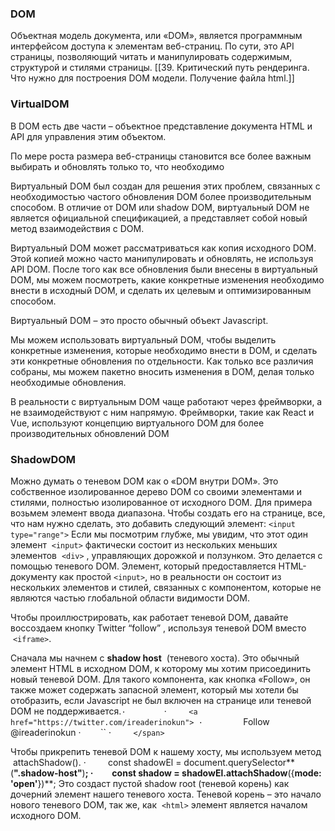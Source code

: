 ### DOM
Объектная модель документа, или «DOM», является программным интерфейсом доступа к элементам веб-страниц. По сути, это API страницы, позволяющий читать и манипулировать содержимым, структурой и стилями страницы. [[39. Критический путь рендеринга. Что нужно для построения DOM модели. Получение файла html.]]


### VirtualDOM
В DOM есть две части – объектное представление документа HTML и API для управления этим объектом. 

По мере роста размера веб-страницы становится все более важным выбирать и обновлять только то, что необходимо

Виртуальный DOM был создан для решения этих проблем, связанных с необходимостью частого обновления DOM более производительным способом. В отличие от DOM или shadow DOM, виртуальный DOM не является официальной спецификацией, а представляет собой новый метод взаимодействия с DOM.

Виртуальный DOM может рассматриваться как копия исходного DOM. Этой копией можно часто манипулировать и обновлять, не используя API DOM. После того как все обновления были внесены в виртуальный DOM, мы можем посмотреть, какие конкретные изменения необходимо внести в исходный DOM, и сделать их целевым и оптимизированным способом.

Виртуальный DOM – это просто обычный объект Javascript.

Мы можем использовать виртуальный DOM, чтобы выделить конкретные изменения, которые необходимо внести в DOM, и сделать эти конкретные обновления по отдельности. Как только все различия собраны, мы можем пакетно вносить изменения в DOM, делая только необходимые обновления.

В реальности с виртуальным DOM чаще работают через фреймворки, а не взаимодействуют с ним напрямую. Фреймворки, такие как React и Vue, используют концепцию виртуального DOM для более производительных обновлений DOM

### ShadowDOM
Можно думать о теневом DOM как о «DOM внутри DOM». Это собственное изолированное дерево DOM со своими элементами и стилями, полностью изолированное от исходного DOM.
Для примера возьмем элемент ввода диапазона. Чтобы создать его на странице, все, что нам нужно сделать, это добавить следующий элемент:
`<input type="range">`
Если мы посмотрим глубже, мы увидим, что этот один элемент  `<input>` фактически состоит из нескольких меньших элементов  `<div>` , управляющих дорожкой и ползунком.
Это делается с помощью теневого DOM. Элемент, который предоставляется HTML-документу как простой `<input>`, но в реальности он состоит из нескольких элементов и стилей, связанных с компонентом, которые не являются частью глобальной области видимости DOM.

Чтобы проиллюстрировать, как работает теневой DOM, давайте воссоздаем кнопку Twitter “follow” , используя теневой DOM вместо  `<iframe>`.

Сначала мы начнем с **shadow host**  (теневого хоста). Это обычный элемент HTML в исходном DOM, к которому мы хотим присоединить новый теневой DOM. Для такого компонента, как кнопка «Follow», он также может содержать запасной элемент, который мы хотели бы отобразить, если Javascript не был включен на странице или теневой DOM не поддерживается.`
·         `<span class="shadow-host">
·         `<a href="https://twitter.com/ireaderinokun">
·         `Follow @ireaderinokun
·        `` </a>
·         `</span>`

Чтобы прикрепить теневой DOM к нашему хосту, мы используем метод  attachShadow().
·         const shadowEl = document.querySelector**(**".shadow-host"**)**;
·         const shadow = shadowEl.attachShadow**({**mode: 'open'**})**;
Это создаст пустой shadow root (теневой корень) как дочерний элемент нашего теневого хоста. Теневой корень – это начало нового теневого DOM, так же, как  `<html>` элемент является началом исходного DOM.
